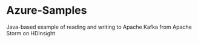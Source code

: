 # Azure-Samples
Java-based example of reading and writing to Apache Kafka from Apache Storm on HDInsight
